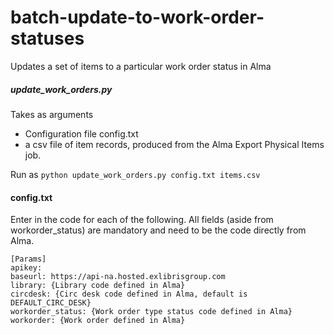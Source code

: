 # batch-update-to-work-order-statuses
Updates a set of items to a particular work order status in Alma

##### update_work_orders.py
Takes as arguments
   - Configuration file config.txt 
   - a csv file of item records, produced from the Alma Export Physical Items job.  

Run as `python update_work_orders.py config.txt items.csv`

#### config.txt
Enter in the code for each of the following.  All fields (aside from workorder_status) are mandatory and need to be the code directly from Alma. 
```
[Params]
apikey:  
baseurl: https://api-na.hosted.exlibrisgroup.com
library: {Library code defined in Alma} 
circdesk: {Circ desk code defined in Alma, default is DEFAULT_CIRC_DESK} 
workorder_status: {Work order type status code defined in Alma} 
workorder: {Work order defined in Alma}
```

